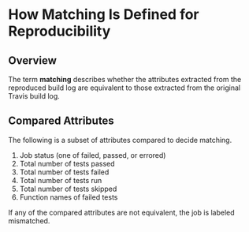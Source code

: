 # How Matching Is Defined for Reproducibility

## Overview
The term **matching** describes whether the attributes extracted from the reproduced build log are equivalent to those extracted from the original Travis build log.

## Compared Attributes
The following is a subset of attributes compared to decide matching.
1. Job status (one of failed, passed, or errored)
1. Total number of tests passed
1. Total number of tests failed
1. Total number of tests run
1. Total number of tests skipped
1. Function names of failed tests

If any of the compared attributes are not equivalent, the job is labeled mismatched.
